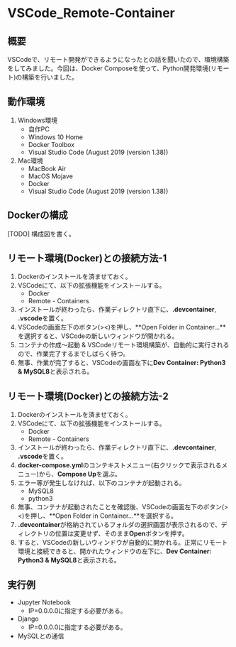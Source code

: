 # VSCode_Remote-Container

## 概要

VSCodeで、リモート開発ができるようになったとの話を聞いたので、環境構築をしてみました。今回は、Docker Composeを使って、Python開発環境(リモート)の構築を行いました。

## 動作環境

1. Windows環境
   - 自作PC
   - Windows 10 Home
   - Docker Toolbox
   - Visual Studio Code (August 2019 (version 1.38))
2. Mac環境
   - MacBook Air
   - MacOS Mojave
   - Docker
   - Visual Studio Code (August 2019 (version 1.38))

## Dockerの構成

[TODO] 構成図を書く。

## リモート環境(Docker)との接続方法-1

1. Dockerのインストールを済ませておく。
2. VSCodeにて、以下の拡張機能をインストールする。
   - Docker
   - Remote - Containers
3. インストールが終わったら、作業ディレクトリ直下に、**.devcontainer**, **.vscode**を置く。
4. VSCodeの画面左下のボタン(><)を押し、**Open Folder in Container...**を選択すると、VSCodeの新しいウィンドウが開かれる。
5. コンテナの作成～起動 & VSCodeリモート環境構築が、自動的に実行されるので、作業完了するまでしばらく待つ。
6. 無事、作業が完了すると、VSCodeの画面左下に**Dev Container: Python3 & MySQL8**と表示される。

## リモート環境(Docker)との接続方法-2

1. Dockerのインストールを済ませておく。
2. VSCodeにて、以下の拡張機能をインストールする。
   - Docker
   - Remote - Containers
3. インストールが終わったら、作業ディレクトリ直下に、**.devcontainer**, **.vscode**を置く。
4. **docker-compose.yml**のコンテキストメニュー(右クリックで表示されるメニュー)から、**Compose Up**を選ぶ。
5. エラー等が発生しなければ、以下のコンテナが起動される。
   - MySQL8
   - python3
6.  無事、コンテナが起動されたことを確認後、VSCodeの画面左下のボタン(><)を押し、**Open Folder in Container...**を選択する。
7.  **.devcontainer**が格納されているフォルダの選択画面が表示されるので、ディレクトリの位置は変更せず、そのまま**Open**ボタンを押す。
8.  すると、VSCodeの新しいウィンドウが自動的に開かれる。正常にリモート環境と接続できると、開かれたウィンドウの左下に、**Dev Container: Python3 & MySQL8**と表示される。

## 実行例
- Jupyter Notebook
  - IP=0.0.0.0に指定する必要がある。
- Django
  - IP=0.0.0.0に指定する必要がある。
- MySQLとの通信